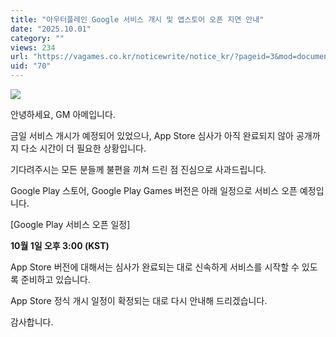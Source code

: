```yaml
---
title: "아우터플레인 Google 서비스 개시 및 앱스토어 오픈 지연 안내"
date: "2025.10.01"
category: ""
views: 234
url: "https://vagames.co.kr/noticewrite/notice_kr/?pageid=3&mod=document&uid=70"
uid: "70"
---
```


![](/images/news/live/kr/70-a0ca2f0a.webp)

안녕하세요, GM 아메입니다.

금일 서비스 개시가 예정되어 있었으나, App Store 심사가 아직 완료되지 않아 공개까지 다소 시간이 더 필요한 상황입니다.  
  
기다려주시는 모든 분들께 불편을 끼쳐 드린 점 진심으로 사과드립니다.  
  
  
  
Google Play 스토어, Google Play Games 버전은 아래 일정으로 서비스 오픈 예정입니다.

\[Google Play 서비스 오픈 일정\]  
  
  
**10월 1일 오후 3:00 (KST)**  
  
App Store 버전에 대해서는 심사가 완료되는 대로 신속하게 서비스를 시작할 수 있도록 준비하고 있습니다.  
  
  
App Store 정식 개시 일정이 확정되는 대로 다시 안내해 드리겠습니다.  
  
  
  
감사합니다.